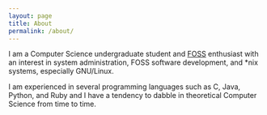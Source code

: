 ```yaml
---
layout: page
title: About
permalink: /about/
---
```


I am a Computer Science undergraduate student and
<a href='https://en.wikipedia.org/wiki/Free_and_open-source_software'>FOSS</a>
enthusiast with an interest in system administration, FOSS software development,
and *nix systems, especially GNU/Linux.

I am experienced in several programming languages such as C, Java, Python, and Ruby and I have a tendency to dabble in theoretical Computer Science
from time to time.
